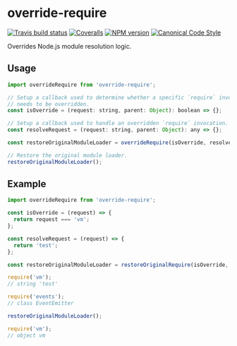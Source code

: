 # override-require

[![Travis build status](http://img.shields.io/travis/gajus/override-require/master.svg?style=flat-square)](https://travis-ci.org/gajus/override-require)
[![Coveralls](https://img.shields.io/coveralls/gajus/override-require.svg?style=flat-square)](https://github.com/gajus/override-require)
[![NPM version](http://img.shields.io/npm/v/override-require.svg?style=flat-square)](https://www.npmjs.org/package/override-require)
[![Canonical Code Style](https://img.shields.io/badge/code%20style-canonical-blue.svg?style=flat-square)](https://github.com/gajus/canonical)

Overrides Node.js module resolution logic.

## Usage

```js
import overrideRequire from 'override-require';

// Setup a callback used to determine whether a specific `require` invocation
// needs to be overridden.
const isOverride = (request: string, parent: Object): boolean => {};

// Setup a callback used to handle an overridden `require` invocation.
const resolveRequest = (request: string, parent: Object): any => {};

const restoreOriginalModuleLoader = overrideRequire(isOverride, resolveRequest);

// Restore the original module loader.
restoreOriginalModuleLoader();
```

## Example

```js
import overrideRequire from 'override-require';

const isOverride = (request) => {
  return request === 'vm';
};

const resolveRequest = (request) => {
  return 'test';
};

const restoreOriginalModuleLoader = restoreOriginalRequire(isOverride, resolveRequest);

require('vm');
// string 'test'

require('events');
// class EventEmitter

restoreOriginalModuleLoader();

require('vm');
// object vm
```

